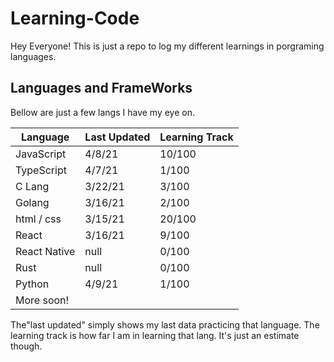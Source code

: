 # Learning-Code

Hey Everyone! This is just a repo to log my different learnings in porgraming languages.

## Languages and FrameWorks

Bellow are just a few langs I have my eye on.

| Language     | Last Updated | Learning Track |
| ------------ | ------------ | -------------- |
| JavaScript   | 4/8/21       | 10/100         |
| TypeScript   | 4/7/21       | 1/100          |
| C Lang       | 3/22/21      | 3/100          |
| Golang       | 3/16/21      | 2/100          |
| html / css   | 3/15/21      | 20/100         |
| React        | 3/16/21      | 9/100          |
| React Native | null         | 0/100          |
| Rust         | null         | 0/100          |
| Python       | 4/9/21       | 1/100               |
| More soon!   |              |                |

The"last updated" simply shows my last data practicing that language. The learning track is how far I am in learning that lang. It's just an estimate though.
